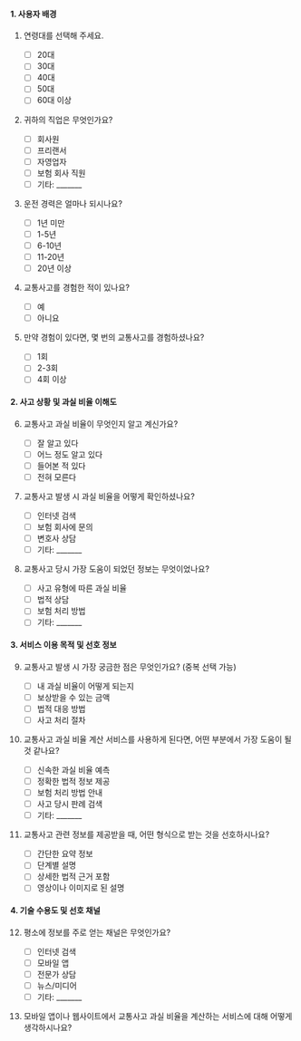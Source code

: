 

#### **1. 사용자 배경**

1. 연령대를 선택해 주세요.
    
    - [ ]  20대
    - [ ]  30대
    - [ ]  40대
    - [ ]  50대
    - [ ]  60대 이상
2. 귀하의 직업은 무엇인가요?
    
    - [ ]  회사원
    - [ ]  프리랜서
    - [ ]  자영업자
    - [ ]  보험 회사 직원
    - [ ]  기타: _______
3. 운전 경력은 얼마나 되시나요?
    
    - [ ]  1년 미만
    - [ ]  1-5년
    - [ ]  6-10년
    - [ ]  11-20년
    - [ ]  20년 이상
4. 교통사고를 경험한 적이 있나요?
    
    - [ ]  예
    - [ ]  아니요
5. 만약 경험이 있다면, 몇 번의 교통사고를 경험하셨나요?
    
    - [ ]  1회
    - [ ]  2-3회
    - [ ]  4회 이상

#### **2. 사고 상황 및 과실 비율 이해도**

6. 교통사고 과실 비율이 무엇인지 알고 계신가요?
    
    - [ ]  잘 알고 있다
    - [ ]  어느 정도 알고 있다
    - [ ]  들어본 적 있다
    - [ ]  전혀 모른다
7. 교통사고 발생 시 과실 비율을 어떻게 확인하셨나요?
    
    - [ ]  인터넷 검색
    - [ ]  보험 회사에 문의
    - [ ]  변호사 상담
    - [ ]  기타: _______
8. 교통사고 당시 가장 도움이 되었던 정보는 무엇이었나요?
    
    - [ ]  사고 유형에 따른 과실 비율
    - [ ]  법적 상담
    - [ ]  보험 처리 방법
    - [ ]  기타: _______

#### **3. 서비스 이용 목적 및 선호 정보**

9. 교통사고 발생 시 가장 궁금한 점은 무엇인가요? (중복 선택 가능)
    
    - [ ]  내 과실 비율이 어떻게 되는지
    - [ ]  보상받을 수 있는 금액
    - [ ]  법적 대응 방법
    - [ ]  사고 처리 절차

1. 교통사고 과실 비율 계산 서비스를 사용하게 된다면, 어떤 부분에서 가장 도움이 될 것 같나요?
    	
	- [ ]  신속한 과실 비율 예측
	- [ ]  정확한 법적 정보 제공
	- [ ]  보험 처리 방법 안내
	- [ ]  사고 당시 판례 검색
	- [ ]  기타: _______

11. 교통사고 관련 정보를 제공받을 때, 어떤 형식으로 받는 것을 선호하시나요?

	- [ ]  간단한 요약 정보
	- [ ]  단계별 설명
	- [ ]  상세한 법적 근거 포함
	- [ ]  영상이나 이미지로 된 설명

#### **4. 기술 수용도 및 선호 채널**

12. 평소에 정보를 주로 얻는 채널은 무엇인가요?

	- [ ]  인터넷 검색
	- [ ]  모바일 앱
	- [ ]  전문가 상담
	- [ ]  뉴스/미디어
	- [ ]  기타: _______

13. 모바일 앱이나 웹사이트에서 교통사고 과실 비율을 계산하는 서비스에 대해 어떻게 생각하시나요?